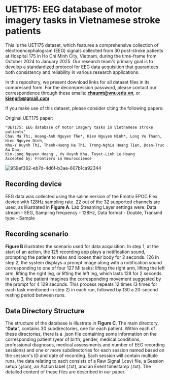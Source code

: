 # UET175: EEG database of motor imagery tasks in Vietnamese stroke patients

This is the UET175 dataset, which features a comprehensive collection of 
electroencephalogram (EEG) signals collected from 30 post-stroke patients at Hospital 175
in Ho Chi Minh City, Vietnam, during the time-frame from October 2024 to January 2025. 
Our research team's primary goal is to develop a standardized protocol for EEG data acquisition 
that guarantees both consistency and reliability in various research applications.

In this repository, we present download links for all dataset files in its compressed form.
For the decompression password, please contact our correspondence through these emails: **chaumt@vnu.edu.vn**, or **kienprb@gmail.com**   

If you make use of this dataset, please consider citing the following papers:

Original UET175 paper:
```
"UET175: EEG database of motor imagery tasks in Vietnamese stroke patients"
Chau Ma Thi, Hoang-Anh Nguyen The*, Kien Nguyen Minh*, Long Vu Thanh, Hieu Nguyen Dinh,
Nhu-Y Huynh Thi, Thanh-Huong Ha Thi, Trong-Nghia Hoang Tien, Doan-Truc Au Dao,
Kim-Long Nguyen Hoang , Vy Huynh Kha, Tuyet-Linh Le Hoang
Accepted by: Frontiers in Neuroscience
```
![959ef362-eb7d-4d6f-b3ae-607b1ca92344](https://github.com/user-attachments/assets/ab1a2513-d7f0-4568-b3d8-ee5b7dc119b9)
## Recording device
EEG data was collected using the saline version of the Emotiv EPOC Flex device with 128Hz sampling rate. 22 out of the 32 supported channels are used, as illustrated in **Figure A**. 
Lab Streaming Layer settings were: Data stream - EEG, Sampling frequency - 128Hz, Data format - Double, Transmit type - Sample

## Recording scenario
**Figure B** illustrates the scenario used for data acquisition. In step 1, at the start of an action, the
125 recording app plays a notification sound, prompting the patient to relax and loosen their body for 2 seconds.
126 In step 2, the system displays a prompt image along with a notification sound corresponding to one of four
127 MI tasks: lifting the right arm, lifting the left arm, lifting the right leg, or lifting the left leg, which lasts
128 for 2 seconds. In step 3, the patient imagines the corresponding movement suggested by the prompt for 4
129 seconds. This process repeats 12 times (3 times for each task mentioned in step 2) in each run, followed by
130 a 20-second resting period between runs.

## Data Directory Structure
The structure of the database is illustrate in **Figure C**. The main directory, "**Data**", contains 30 subdirectories, one for each patient.
Within each of these directories, there is a .json file containing some information on the corresponding patient 
(year of birth, gender, medical conditions, professional diagnoses, medical assessments and number of EEG recording sessions)
and one or more subdirectories for each session named based on the session's ID and date of recording.
Each session will contain multiple runs, the data relating to each consists of a Raw Signal (.csv) file, 
a Session setup (.json), an Action label (.txt), and an Event timestamp (.txt). The detailed content of these files are described in our paper.

